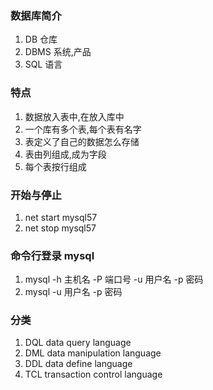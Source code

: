 ### 数据库简介

1. DB 仓库
2. DBMS 系统,产品
3. SQL 语言

### 特点

1. 数据放入表中,在放入库中
2. 一个库有多个表,每个表有名字
3. 表定义了自己的数据怎么存储
4. 表由列组成,成为字段
5. 每个表按行组成

### 开始与停止

1. net start mysql57
2. net stop mysql57

### 命令行登录 mysql

1. mysql -h 主机名 -P 端口号 -u 用户名 -p 密码
2. mysql -u 用户名 -p 密码

### 分类

1. DQL data query language
2. DML data manipulation language
3. DDL data define language
4. TCL transaction control language